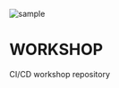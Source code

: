 ![sample](https://github.com/hevondgordon/WORKSHOP/actions/workflows/sample.yml/badge.svg?branch=main)

# WORKSHOP

CI/CD workshop repository
